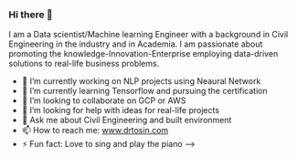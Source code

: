 ### Hi there 👋
I am a Data scientist/Machine learning Engineer with a background in Civil Engineering in the industry and in Academia. I am passionate about promoting the knowledge-Innovation-Enterprise employing data-driven solutions to real-life business problems.  

- 🔭 I’m currently working on NLP projects using Neaural Network
- 🌱 I’m currently learning Tensorflow and pursuing the certification
- 👯 I’m looking to collaborate on GCP or AWS
- 🤔 I’m looking for help with ideas for real-life projects
- 💬 Ask me about Civil Engineering and built environment
- 📫 How to reach me: www.drtosin.com
- ⚡ Fun fact: Love to sing and play the piano
-->
